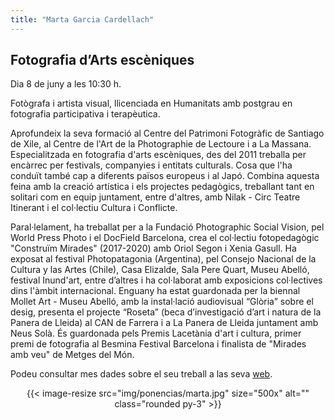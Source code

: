 ```yaml
---
title: "Marta Garcia Cardellach"
---
```


## Fotografia d’Arts escèniques

Dia 8 de juny a les 10:30 h.

Fotògrafa i artista visual, llicenciada en
Humanitats amb postgrau en fotografia
participativa i terapèutica.

Aprofundeix la
seva formació al Centre del Patrimoni
Fotogràfic de Santiago de Xile, al Centre
de l'Art de la Photographie de Lectoure i a
La Massana. Especialitzada en fotografia
d'arts escèniques, des del 2011 treballa per
encàrrec per festivals, companyies i entitats
culturals. Cosa que l'ha conduït també cap
a diferents països europeus i al Japó.
Combina aquesta feina amb la creació
artística i els projectes pedagògics,
treballant tant en solitari com en equip
juntament, entre d'altres, amb Nilak - Circ
Teatre Itinerant i el col·lectiu Cultura i
Conflicte.

Paral·lelament, ha treballat per a la Fundació Photographic Social Vision, pel World Press Photo i el DocField Barcelona, crea el col·lectiu fotopedagògic "Construïm Mirades" (2017-2020) amb Oriol Segon i Xenia Gasull. Ha exposat al festival Photopatagonia (Argentina), pel Consejo Nacional de la Cultura y las Artes (Chile), Casa Elizalde, Sala Pere Quart, Museu Abelló, festival Inund'art, entre d’altres i ha col·laborat amb exposicions col·lectives dins l'àmbit internacional.
Enguany ha estat guardonada per la biennal Mollet Art - Museu Abelló, amb la instal·lació audiovisual “Glòria” sobre el desig, presenta el projecte “Roseta” (beca d’investigació d’art i natura de la Panera de Lleida) al CAN de Farrera i a La Panera de Lleida juntament amb Neus Solà. És guardonada pels Premis Lacetània d'art i cultura, primer premi de fotografia al Besmina Festival Barcelona i finalista de "Mirades amb veu" de Metges del Món.

Podeu consultar mes dades sobre el seu treball a las seva
[web](https://www.martagc.com).

<div align="center">
{{< image-resize src="img/ponencias/marta.jpg" size="500x" alt="" class="rounded py-3" >}}
</div>
